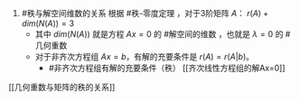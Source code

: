 1. #秩与解空间维数的关系 
	根据 #秩-零度定理 ，对于3阶矩阵 $A$：
	$r(A) + dim(N(A)) = 3$
	- 其中 $dim(N(A))$ 就是方程 $Ax=0$ 的 #解空间的维数 ，也就是 $λ=0$ 的 #几何重数
	- 对于非齐次方程组 $Ax=b$，有解的充要条件是 $r(A) = r(A|b)$。
		- #非齐次方程组有解的充要条件（秩）  [[齐次线性方程组的解Ax=0]] 

[[几何重数与矩阵的秩的关系]] 